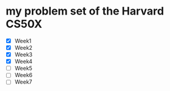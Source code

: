 # my problem set of the Harvard CS50X

- [x] Week1
- [x] Week2
- [x] Week3
- [x] Week4
- [ ] Week5
- [ ] Week6
- [ ] Week7
